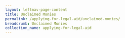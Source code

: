 ```yaml
---
layout: leftnav-page-content
title: Unclaimed Monies
permalink: /applying-for-legal-aid/unclaimed-monies/
breadcrumb: Unclaimed Monies
collection_name: applying-for-legal-aid
---
```

